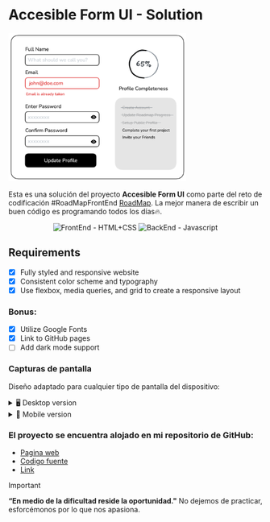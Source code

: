 # Accesible Form UI - Solution

<img src="form-components-7t4b3.png" alt="Solucion preview" style="max-width: 70%; height: auto;">

Esta es una solución del proyecto **Accesible Form UI** como parte del reto de codificación #RoadMapFrontEnd [RoadMap](https://roadmap.sh/projects/accessible-form-ui). La mejor manera de escribir un buen código es programando todos los días🔥.

<div align="center">
  <img src="https://img.shields.io/badge/FrontEnd-HTML%2BCSS-yellow" alt="FrontEnd - HTML+CSS">
  <img src="https://img.shields.io/badge/BackEnd-Javascript-orange" alt="BackEnd - Javascript">
</div>

## Requirements
- [x] Fully styled and responsive website
- [x] Consistent color scheme and typography
- [x] Use flexbox, media queries, and grid to create a responsive layout

### Bonus:

- [x] Utilize Google Fonts
- [x] Link to GitHub pages
- [ ] Add dark mode support

### Capturas de pantalla

Diseño adaptado para cualquier tipo de pantalla del dispositivo:

<details>
    <summary>🖥️ Desktop version</summary>

![](desktop.png)
</details>

<details>
    <summary>📱 Mobile version</summary>

![](mobile.jpeg)
</details>


### El proyecto se encuentra alojado en mi repositorio de GitHub:

- [Pagina web](https://miguelramosalarcon.github.io/Accessible-Form-UI-Roadmap/)
- [Codigo fuente]()
- [Link](https://roadmap.sh/projects/accessible-form-ui)
> [!IMPORTANT]
> **“En medio de la dificultad reside la oportunidad."** No dejemos de practicar, esforcémonos por lo que nos apasiona.
